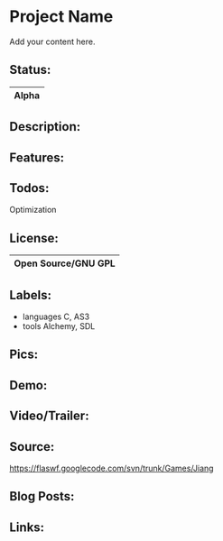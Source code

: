 # Project Name #

Add your content here.


## Status: ##

|Alpha|
|:----|

## Description: ##

## Features: ##

## Todos: ##
Optimization
## License: ##

|Open Source/GNU GPL|
|:------------------|

## Labels: ##
  * languages C, AS3
  * tools Alchemy, SDL
## Pics: ##

## Demo: ##

## Video/Trailer: ##

## Source: ##
https://flaswf.googlecode.com/svn/trunk/Games/Jiang

## Blog Posts: ##

## Links: ##